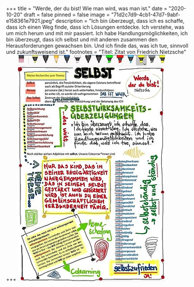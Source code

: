 +++
title = "Werde, der du bist!  Wie man wird, was man ist."
date = "2020-10-20"
draft = false
pinned = false
image = "71d2c7d9-4cb1-47d7-9abf-e158361e7921.jpeg"
description = "Ich bin überzeugt, dass ich es schaffe, dass ich einen Weg finde, dass ich Lösungen entdecke. Ich verstehe, was um mich herum und mit mir passiert. Ich habe Handlungsmöglichkeiten, ich bin überzeugt, dass ich selbst und mit anderen zusammen den Herausforderungen gewachsen bin. Und ich finde das, was ich tue, sinnvoll und zukunftsweisend ist."
footnotes = "Titel: Zitat von Friedrich Nietzsche"
+++
![](selbst-1-.jpg)